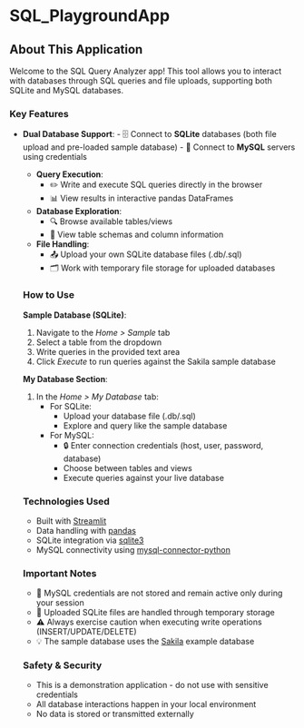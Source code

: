 # SQL_PlaygroundApp

## About This Application

Welcome to the SQL Query Analyzer app! This tool allows you to interact with databases through SQL queries and file uploads, 
    supporting both SQLite and MySQL databases.

### Key Features

 - **Dual Database Support**:
        - 🗄️ Connect to **SQLite** databases (both file upload and pre-loaded sample database)
        - 🐬 Connect to **MySQL** servers using credentials
    - **Query Execution**:
        - ✏️ Write and execute SQL queries directly in the browser
        - 📊 View results in interactive pandas DataFrames
    - **Database Exploration**:
        - 🔍 Browse available tables/views
        - 📄 View table schemas and column information
    - **File Handling**:
        - 📤 Upload your own SQLite database files (.db/.sql)
        - 🗂️ Work with temporary file storage for uploaded databases

    ### How to Use

    **Sample Database (SQLite)**:
    1. Navigate to the *Home > Sample* tab
    2. Select a table from the dropdown
    3. Write queries in the provided text area
    4. Click *Execute* to run queries against the Sakila sample database

    **My Database Section**:
    1. In the *Home > My Database* tab:
        - For SQLite:
            - Upload your database file (.db/.sql)
            - Explore and query like the sample database
        - For MySQL:
            - 🔒 Enter connection credentials (host, user, password, database)
            - Choose between tables and views
            - Execute queries against your live database

    ### Technologies Used
    - Built with [Streamlit](https://streamlit.io/)
    - Data handling with [pandas](https://pandas.pydata.org/)
    - SQLite integration via [sqlite3](https://docs.python.org/3/library/sqlite3.html)
    - MySQL connectivity using [mysql-connector-python](https://dev.mysql.com/doc/connector-python/en/)

    ### Important Notes
    - 🔐 MySQL credentials are not stored and remain active only during your session
    - 📁 Uploaded SQLite files are handled through temporary storage
    - ⚠️ Always exercise caution when executing write operations (INSERT/UPDATE/DELETE)
    - 💡 The sample database uses the [Sakila](https://dev.mysql.com/doc/sakila/en/) example database

    ### Safety & Security
    - This is a demonstration application - do not use with sensitive credentials
    - All database interactions happen in your local environment
    - No data is stored or transmitted externally

